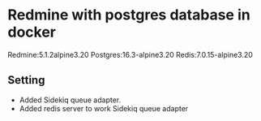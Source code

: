 # Redmine with postgres database in docker
Redmine:5.1.2alpine3.20
Postgres:16.3-alpine3.20
Redis:7.0.15-alpine3.20
## Setting
- Added Sidekiq queue adapter.
- Added redis server to work Sidekiq queue adapter
